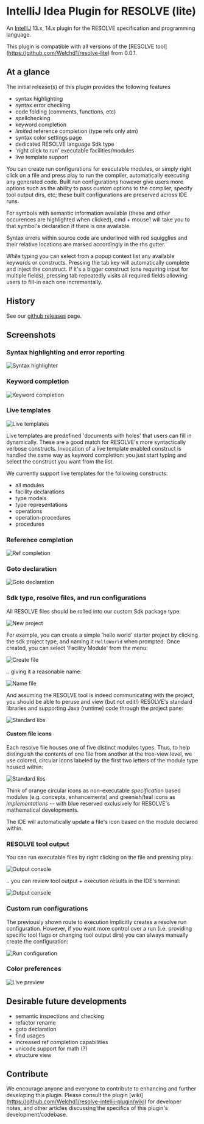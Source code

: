 # IntelliJ Idea Plugin for RESOLVE (lite)

An [IntelliJ](https://www.jetbrains.com/idea/) 13.x, 14.x plugin for the
RESOLVE specification and programming language.

This plugin is compatible with  all versions of the [RESOLVE tool]
(https://github.com/Welchd1/resolve-lite) from 0.0.1.

## At a glance

The initial release(s) of this plugin provides the following features
- syntax highlighting
- syntax error checking
- code folding (comments, functions, etc)
- spellchecking
- keyword completion
- *limited* reference completion (type refs only atm)
- syntax color settings page
- dedicated RESOLVE language Sdk type
- 'right click to run' executable facilities/modules
- live template support

You can create run configurations for executable modules, or simply right click
on a file and press play to run the compiler, automatically executing any
generated code. Built run configurations however give users more options such as
the ability to pass custom options to the compiler, specify tool output dirs,
etc; these built configurations are preserved across IDE runs.

For symbols with semantic information available (these and other occurences
are highlighted when clicked), cmd + mouse1 will take you to that symbol's
declaration if there is one available.

Syntax errors within source code are underlined with red squigglies and their
relative locations are marked accordingly in the rhs gutter.

While typing you can select from a popup context list any available
keywords or constructs. Pressing the tab key will automatically complete and
inject the construct. If it's a bigger construct (one requiring input for
multiple fields), pressing tab repeatedly visits all required fields allowing
users to fill-in each one incrementally.

## History

See our [github releases]() page.

## Screenshots

### Syntax highlighting and error reporting
![Syntax highlighter](resources/images/syntax-error.png)

### Keyword completion
![Keyword completion](resources/images/keyword-completion.png)

### Live templates
![Live templates](resources/images/live-templates.png)

Live templates are predefined 'documents with holes' that users
can fill in dynamically. These are a good match for RESOLVE's more syntactically
verbose constructs. Invocation of a live template enabled construct is handled
the same way as keyword completion: you just start typing and select the
construct you want from the list.

We currently support live templates for the following constructs:
- all modules
- facility declarations
- type models
- type representations
- operations
- operation-procedures
- procedures

### Reference completion
![Ref completion](resources/images/basic-ref-completion.png)

### Goto declaration

![Goto declaration](resources/images/basic-goto-decl.png)

### Sdk type, resolve files, and run configurations

All RESOLVE files should be rolled into our custom Sdk package type:

![New project](resources/images/new-module.png)

For example, you can create a simple 'hello world' starter project by clicking
the sdk project type, and naming it `HelloWorld` when prompted. Once created,
you can select 'Facility Module' from the menu:

![Create file](resources/images/create-file.png)

.. giving it a reasonable name:

![Name file](resources/images/name-file.png)

And assuming the RESOLVE tool is indeed communicating with the project, you
should be able to peruse and view (but not edit!) RESOLVE's standard libraries
and supporting Java (runtime) code through the project pane:

![Standard libs](resources/images/standard-libraries.png)
#### Custom file icons

Each resolve file houses one of five distinct modules types. Thus, to help
distinguish the contents of one file from another at the tree-view level, we
use colored, circular icons labeled by the first two letters of the module type
housed within:

![Standard libs](resources/images/icon-legend.png)

Think of orange circular icons as non-executable *specification* based modules
(e.g. concepts, enhancements) and greenish/teal icons as *implementations* --
with blue reserved exclusively for RESOLVE's mathematical developments.

The IDE will automatically update a file's icon based on the module declared
within.

### RESOLVE tool output
You can run executable files by right clicking on the file and pressing play:

![Output console](resources/images/run-option.png)

.. you can review tool output + execution results in the IDE's terminal:

![Output console](resources/images/execution.png)

### Custom run configurations

The previously shown route to execution implicitly creates a resolve run
configuration. However, if you want more control over a run (i.e. providing
specific tool flags or changing tool output dirs) you can always manually
create the configuration:

![Run configuration](resources/images/run-config-dialog.png)

### Color preferences

![Live preview](resources/images/color-prefs.png)

## Desirable future developments

- semantic inspections and checking
- refactor rename
- goto declaration
- find usages
- increased ref completion capabilities
- unicode support for math (?)
- structure view

## Contribute

We encourage anyone and everyone to contribute to enhancing and further
developing this plugin. Please consult the plugin [wiki]
(https://github.com/Welchd1/resolve-intellij-plugin/wiki) for developer notes,
and other articles discussing the specifics of this plugin's
development/codebase.
